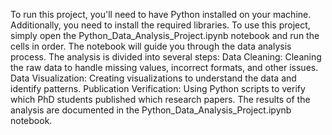 To run this project, you'll need to have Python installed on your machine. Additionally, you need to install the required libraries.
To use this project, simply open the Python_Data_Analysis_Project.ipynb notebook and run the cells in order. The notebook will guide you through the data analysis process.
The analysis is divided into several steps:
Data Cleaning: Cleaning the raw data to handle missing values, incorrect formats, and other issues.
Data Visualization: Creating visualizations to understand the data and identify patterns.
Publication Verification: Using Python scripts to verify which PhD students published which research papers.
The results of the analysis are documented in the Python_Data_Analysis_Project.ipynb notebook. 

